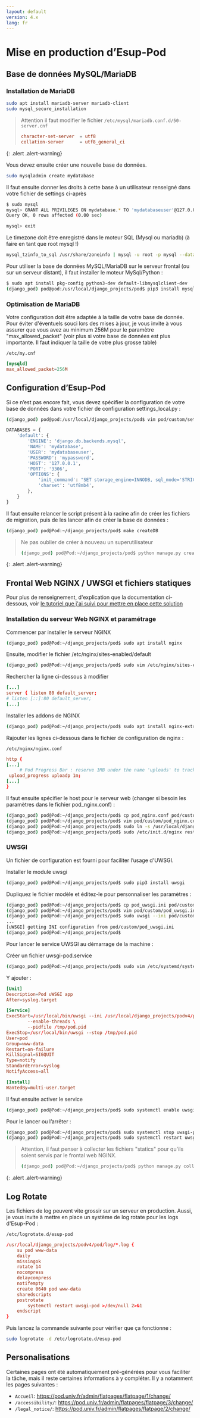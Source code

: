 ```yaml
---
layout: default
version: 4.x
lang: fr
---
```


# Mise en production d’Esup-Pod

## Base de données MySQL/MariaDB

### Installation de MariaDB

```sh
sudo apt install mariadb-server mariadb-client
sudo mysql_secure_installation
```

> Attention il faut modifier le fichier `/etc/mysql/mariadb.conf.d/50-server.cnf`
>
> ```conf
> character-set-server  = utf8
> collation-server      = utf8_general_ci
> ```
>
{: .alert .alert-warning}

Vous devez ensuite créer une nouvelle base de données.

```sh
sudo mysqladmin create mydatabase
```

Il faut ensuite donner les droits à cette base à un utilisateur renseigné dans votre fichier de settings ci-après

```sh
$ sudo mysql
mysql> GRANT ALL PRIVILEGES ON mydatabase.* TO 'mydatabaseuser'@127.0.0.1 IDENTIFIED BY 'mypassword';
Query OK, 0 rows affected (0.00 sec)

mysql> exit
```

Le timezone doit être enregistré dans le moteur SQL (Mysql ou mariadb) (à faire en tant que root mysql !)

```sh
mysql_tzinfo_to_sql /usr/share/zoneinfo | mysql -u root -p mysql --database=mysql
```

Pour utiliser la base de données MySQL/MariaDB sur le serveur frontal (ou sur un serveur distant), il faut installer le moteur MySql/Python :

```sh
$ sudo apt install pkg-config python3-dev default-libmysqlclient-dev
(django_pod) pod@pod:/usr/local/django_projects/pod$ pip3 install mysqlclient
```

### Optimisation de MariaDB

Votre configuration doit être adaptée à la taille de votre base de donnée. Pour éviter d'éventuels souci lors des mises à jour, je vous invite à vous assurer que vous avez au minimum 256M pour le paramètre "max_allowed_packet" (voir plus si votre base de données est plus importante. Il faut indiquer la taille de votre plus grosse table)

`/etc/my.cnf`

```conf
[mysqld]
max_allowed_packet=256M
```

## Configuration d’Esup-Pod

Si ce n’est pas encore fait, vous devez spécifier la configuration de votre base de données dans votre fichier de configuration settings_local.py :

```sh
(django_pod) pod@pod:/usr/local/django_projects/pod$ vim pod/custom/settings_local.py
```

```py
DATABASES = {
    'default': {
        'ENGINE': 'django.db.backends.mysql',
        'NAME': 'mydatabase',
        'USER': 'mydatabaseuser',
        'PASSWORD': 'mypassword',
        'HOST': '127.0.0.1',
        'PORT': '3306',
        'OPTIONS': {
            'init_command': "SET storage_engine=INNODB, sql_mode='STRICT_TRANS_TABLES', innodb_strict_mode=1",
            'charset': 'utf8mb4',
        },
    }
}
```

Il faut ensuite relancer le script présent à la racine afin de créer les fichiers de migration, puis de les lancer afin de créer la base de données :

```sh
(django_pod) pod@Pod:~/django_projects/pod$ make createDB
```

> Ne pas oublier de créer à nouveau un superutilisateur
>
> ```sh
> (django_pod) pod@Pod:~/django_projects/pod$ python manage.py createsuperuser
> ```
>
{: .alert .alert-warning}

## Frontal Web NGINX / UWSGI et fichiers statiques

Pour plus de renseignement, d'explication que la documentation ci-dessous, voir [le tutoriel que j'ai suivi pour mettre en place cette solution](https://uwsgi-docs.readthedocs.io/en/latest/tutorials/Django_and_nginx.html#basic-uwsgi-installation-and-configuration)

### Installation du serveur Web NGINX et paramétrage

Commencer par installer le serveur NGINX

```sh
(django_pod) pod@Pod:~/django_projects/pod$ sudo apt install nginx
```

Ensuite, modifier le fichier /etc/nginx/sites-enabled/default

```sh
(django_pod) pod@Pod:~/django_projects/pod$ sudo vim /etc/nginx/sites-enabled/default
```

Rechercher la ligne ci-dessous à modifier

```conf
[...]
server { listen 80 default_server;
# listen [::]:80 default_server;
[...]
```

Installer les addons de NGINX

```sh
(django_pod) pod@Pod:~/django_projects/pod$ sudo apt install nginx-extras
```

Rajouter les lignes ci-dessous dans le fichier de configuration de nginx :

`/etc/nginx/nginx.conf`

```conf
http {
[...]
     # Pod Progress Bar : reserve 1MB under the name 'uploads' to track uploads
 upload_progress uploadp 1m;
[...]
}
```

Il faut ensuite spécifier le host pour le serveur web (changer si besoin les paramètres dans le fichier pod_nginx.conf) :

```sh
(django_pod) pod@Pod:~/django_projects/pod$ cp pod_nginx.conf pod/custom/.
(django_pod) pod@Pod:~/django_projects/pod$ vim pod/custom/pod_nginx.conf
(django_pod) pod@Pod:~/django_projects/pod$ sudo ln -s /usr/local/django_projects/podv4/pod/custom/pod_nginx.conf /etc/nginx/sites-enabled/pod_nginx.conf
(django_pod) pod@Pod:~/django_projects/pod$ sudo /etc/init.d/nginx restart
```

### UWSGI

Un fichier de configuration est fourni pour faciliter l’usage d'UWSGI.

Installer le module uwsgi

```sh
(django_pod) pod@Pod:~/django_projects/pod$ sudo pip3 install uwsgi
```

Dupliquez le fichier modèle et éditez-le pour personnaliser les paramètres :

```sh
(django_pod) pod@Pod:~/django_projects/pod$ cp pod_uwsgi.ini pod/custom/.
(django_pod) pod@Pod:~/django_projects/pod$ vim pod/custom/pod_uwsgi.ini
(django_pod) pod@Pod:~/django_projects/pod$ sudo uwsgi --ini pod/custom/pod_uwsgi.ini --enable-threads --daemonize /usr/local/django_projects/podv4/pod/log/uwsgi-pod.log --uid pod --gid www-data --pidfile /tmp/pod.pid
...
[uWSGI] getting INI configuration from pod/custom/pod_uwsgi.ini
(django_pod) pod@Pod:~/django_projects/pod$
```

Pour lancer le service UWSGI au démarrage de la machine :

Créer un fichier uwsgi-pod.service

```sh
(django_pod) pod@Pod:~/django_projects/pod$ sudo vim /etc/systemd/system/uwsgi-pod.service
```

Y ajouter :

```conf
[Unit]
Description=Pod uWSGI app
After=syslog.target

[Service]
ExecStart=/usr/local/bin/uwsgi --ini /usr/local/django_projects/podv4/pod/custom/pod_uwsgi.ini \
        --enable-threads \
        --pidfile /tmp/pod.pid
ExecStop=/usr/local/bin/uwsgi --stop /tmp/pod.pid
User=pod
Group=www-data
Restart=on-failure
KillSignal=SIGQUIT
Type=notify
StandardError=syslog
NotifyAccess=all

[Install]
WantedBy=multi-user.target
```

Il faut ensuite activer le service

```sh
(django_pod) pod@Pod:~/django_projects/pod$ sudo systemctl enable uwsgi-pod
```

Pour le lancer ou l’arrêter :

```sh
(django_pod) pod@Pod:~/django_projects/pod$ sudo systemctl stop uwsgi-pod
(django_pod) pod@Pod:~/django_projects/pod$ sudo systemctl restart uwsgi-pod
```

> Attention, il faut penser à collecter les fichiers "statics" pour qu'ils soient servis par le frontal web NGINX.
>
> ```sh
> (django_pod) pod@Pod:~/django_projects/pod$ python manage.py collectstatic
> ```
>
{: .alert .alert-warning}

## Log Rotate

Les fichiers de log peuvent vite grossir sur un serveur en production. Aussi, je vous invite à mettre en place un système de log rotate pour les logs d'Esup-Pod :

`/etc/logrotate.d/esup-pod`

```conf
/usr/local/django_projects/podv4/pod/log/*.log {
    su pod www-data
    daily
    missingok
    rotate 14
    nocompress
    delaycompress
    notifempty
    create 0640 pod www-data
    sharedscripts
    postrotate
        systemctl restart uwsgi-pod >/dev/null 2>&1
    endscript
}
```

Puis lancez la commande suivante pour vérifier que ça fonctionne :

```sh
sudo logrotate -d /etc/logrotate.d/esup-pod
```

## Personalisations

Certaines pages ont été automatiquement pré-générées pour vous faciliter la tâche, mais il reste certaines informations à y compléter.
Il y a notamment les pages suivantes :

* `Accueil`: <https://pod.univ.fr/admin/flatpages/flatpage/1/change/>
* `/accessibility/`: <https://pod.univ.fr/admin/flatpages/flatpage/3/change/>
* `/legal_notice/`: <https://pod.univ.fr/admin/flatpages/flatpage/2/change/>
